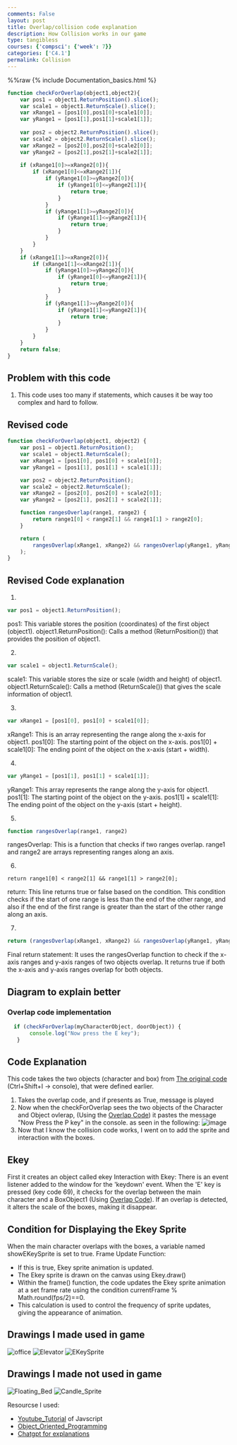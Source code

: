 ```yaml
---
comments: False
layout: post
title: Overlap/collision code explanation 
description: How Collision works in our game
type: tangibless
courses: {'compsci': {'week': 7}}
categories: ['C4.1']
permalink: Collision
---
```

%%raw
{% include Documentation_basics.html %}

```javascript
function checkForOverlap(object1,object2){
    var pos1 = object1.ReturnPosition().slice();
    var scale1 = object1.ReturnScale().slice();   
    var xRange1 = [pos1[0],pos1[0]+scale1[0]];
    var yRange1 = [pos1[1],pos1[1]+scale1[1]];
​
    var pos2 = object2.ReturnPosition().slice();
    var scale2 = object2.ReturnScale().slice();   
    var xRange2 = [pos2[0],pos2[0]+scale2[0]];
    var yRange2 = [pos2[1],pos2[1]+scale2[1]];
    
    if (xRange1[0]>=xRange2[0]){
        if (xRange1[0]<=xRange2[1]){
            if (yRange1[0]>=yRange2[0]){
                if (yRange1[0]<=yRange2[1]){
                    return true;
                }
            }
            if (yRange1[1]>=yRange2[0]){
                if (yRange1[1]<=yRange2[1]){
                    return true;
                }
            }
        }
    }
    if (xRange1[1]>=xRange2[0]){
        if (xRange1[1]<=xRange2[1]){
            if (yRange1[0]>=yRange2[0]){
                if (yRange1[0]<=yRange2[1]){
                    return true;
                }
            }
            if (yRange1[1]>=yRange2[0]){
                if (yRange1[1]<=yRange2[1]){
                    return true;
                }
            }
        }
    }
    return false;
}
```



## Problem with this code

1. This code uses too many if statements, which causes it be way too complex and hard to follow. 

## Revised code 
```Javascript
function checkForOverlap(object1, object2) {
    var pos1 = object1.ReturnPosition();
    var scale1 = object1.ReturnScale();
    var xRange1 = [pos1[0], pos1[0] + scale1[0]];
    var yRange1 = [pos1[1], pos1[1] + scale1[1]];

    var pos2 = object2.ReturnPosition();
    var scale2 = object2.ReturnScale();
    var xRange2 = [pos2[0], pos2[0] + scale2[0]];
    var yRange2 = [pos2[1], pos2[1] + scale2[1]]; 

    function rangesOverlap(range1, range2) {
        return range1[0] < range2[1] && range1[1] > range2[0];
    }

    return (
        rangesOverlap(xRange1, xRange2) && rangesOverlap(yRange1, yRange2)
    );
}
```

## Revised Code explanation
1.
```javascript
var pos1 = object1.ReturnPosition();
```
pos1: This variable stores the position (coordinates) of the first object (object1).
object1.ReturnPosition(): Calls a method (ReturnPosition()) that provides the position of object1.

2. 
```javascript
var scale1 = object1.ReturnScale();
```
scale1: This variable stores the size or scale (width and height) of object1.
object1.ReturnScale(): Calls a method (ReturnScale()) that gives the scale information of object1.

3.
```javascript
var xRange1 = [pos1[0], pos1[0] + scale1[0]];
```
xRange1: This is an array representing the range along the x-axis for object1.
pos1[0]: The starting point of the object on the x-axis.
pos1[0] + scale1[0]: The ending point of the object on the x-axis (start + width).

4.
```javascript
var yRange1 = [pos1[1], pos1[1] + scale1[1]];
```
yRange1: This array represents the range along the y-axis for object1.
pos1[1]: The starting point of the object on the y-axis.
pos1[1] + scale1[1]: The ending point of the object on the y-axis (start + height).

5.
```javascript
function rangesOverlap(range1, range2)
```
rangesOverlap: This is a function that checks if two ranges overlap.
range1 and range2 are arrays representing ranges along an axis.

6.
```javacript
return range1[0] < range2[1] && range1[1] > range2[0];
```
return: This line returns true or false based on the condition.
This condition checks if the start of one range is less than the end of the other range, and also if the end of the first range is greater than the start of the other range along an axis.

7.
  ```javascript
  return (rangesOverlap(xRange1, xRange2) && rangesOverlap(yRange1, yRange2));
  ```
Final return statement: It uses the rangesOverlap function to check if the x-axis ranges and y-axis ranges of two objects overlap.
It returns true if both the x-axis and y-axis ranges overlap for both objects.


## Diagram to explain better


### Overlap code implementation 
 ```Javascript
   if (checkForOverlap(myCharacterObject, doorObject)) {
        console.log("Now press the E key");
    }
```

## Code Explanation
This code takes the two objects (character and box) from [The original code](http://127.0.0.1:4200/Group//c4.1/2023/10/19/Gametest2.html) (Ctrl+Shift+I -> console), that were defined earlier.

1. Takes the overlap code, and if presents as True, message is played
2. Now when the checkForOverlap sees the two objects of the Character and Object ovlerap, (Using the [Overlap Code](http://127.0.0.1:4200/Group//c4.1/2023/10/19/OverLap1.html)) it pastes the message "Now Press the P key" in the console. as seen in the following:
![image](https://github.com/Trystan-Schmits/Group/assets/142453937/1eaaa704-6dd8-4c10-a193-92ef4517dc36)
4. Now that I know the collision code works, I went on to add the sprite and interaction with the boxes.

## Ekey
First it creates an object called ekey
Interaction with Ekey:
There is an event listener added to the window for the 'keydown' event. When the 'E' key is pressed (key code 69), it checks for the overlap between the main character and a BoxObject1 (Using [Overlap Code](http://127.0.0.1:4200/Group//c4.1/2023/10/19/OverLap1.html)). If an overlap is detected, it alters the scale of the boxes, making it disappear.

## Condition for Displaying the Ekey Sprite

When the main character overlaps with the boxes, a variable named showEKeySprite is set to true.
Frame Update Function:
- If this is true, Ekey sprite animation is updated. 
- The Ekey sprite is drawn on the canvas using Ekey.draw()
- Within the frame() function, the code updates the Ekey sprite animation at a set frame rate using the condition currentFrame % Math.round(fps/2)==0. 
- This calculation is used to control the frequency of sprite updates, giving the appearance of animation.
 

 ## Drawings I made used in game
![office](/Group/images/Game/officeroom4.png)
![Elevator](/Group/images/Game/Elevator_Up.png)
![EKeySprite](/Group/images/Game/EKeySprite.png)

## Drawings I made not used in game
![Floating_Bed](/Group/images/Game/floatingBed-sprite.png)
![Candle_Sprite](/Group/images/Game/candle-sprite.png)




Resourcse I used: 
- [Youtube_Tutorial](https://www.youtube.com/watch?v=SBmSRK3feww) of Javscript
- [Object_Oriented_Programming](https://www.youtube.com/watch?v=SBmSRK3feww)
- [Chatgpt for explanations](https://chat.openai.com/share/0bd956e5-b809-49ec-ab77-bc33d2c96da2) 




